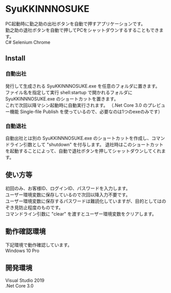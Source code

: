 # SyuKKINNNOSUKE
PC起動時に勤之助の出社ボタンを自動で押すアプリケーションです。  
勤之助の退社ボタンを自動で押してPCをシャットダウンするすることもできます。  
C# Selenium Chrome
## Install
### 自動出社
発行して生成される SyuKKINNNOSUKE.exe を任意のフォルダに置きます。  
ファイル名を指定して実行 shell:startup で開かれるフォルダに SyuKKINNNOSUKE.exe のショートカットを置きます。  
これで次回以降マシン起動時に自動実行されます。
（.Net Core 3.0 のプレビュー機能 Single-file Publish を使っているので、必要なのは1つのexeのみです）
### 自動退社
自動出社とは別の SyuKKINNNOSUKE.exe のショートカットを作成し、コマンドライン引数として "shutdown" を付与します。
退社時はこのショートカットを起動することによって、自動で退社ボタンを押してシャットダウンしてくれます。
## 使い方等
初回のみ、お客様ID、ログインID、パスワードを入力します。  
ユーザー環境変数に保存しているので次回以降入力不要です。  
ユーザー環境変数に保存するパスワードは難読化していますが、目的としてはのぞき見防止程度のものです。  
コマンドライン引数に "clear" を渡すとユーザー環境変数をクリアします。  
## 動作確認環境
下記環境で動作確認しています。  
Windows 10 Pro
## 開発環境
Visual Studio 2019  
.Net Core 3.0
